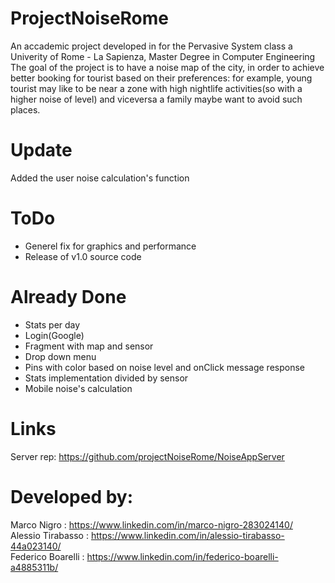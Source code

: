 # ProjectNoiseRome
An accademic project developed in for the Pervasive System class a Univerity of Rome - La Sapienza, Master Degree in Computer Engineering<br />
The goal of the project is to have a noise map of the city, in order to achieve better booking for tourist based on their preferences: for example, young tourist may like to be near a zone with high nightlife activities(so with a higher noise of level) and viceversa a family maybe want to avoid such places. <br />

# Update
Added the user noise calculation's function

# ToDo
- Generel fix for graphics and performance
- Release of v1.0 source code

# Already Done


- Stats per day
- Login(Google)
- Fragment with map and sensor
- Drop down menu 
- Pins with color based on noise level and onClick message response
- Stats implementation divided by sensor
- Mobile noise's calculation

# Links
Server rep: https://github.com/projectNoiseRome/NoiseAppServer

# Developed by:<br />
Marco Nigro       : https://www.linkedin.com/in/marco-nigro-283024140/<br />
Alessio Tirabasso : https://www.linkedin.com/in/alessio-tirabasso-44a023140/<br />
Federico Boarelli : https://www.linkedin.com/in/federico-boarelli-a4885311b/<br />
